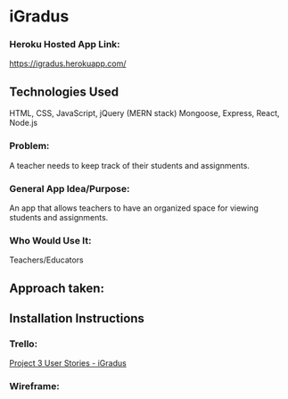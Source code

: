 # iGradus

### Heroku Hosted App Link:
https://igradus.herokuapp.com/

## Technologies Used
HTML, CSS, JavaScript, jQuery
(MERN stack) Mongoose, Express, React, Node.js

### Problem: 
A teacher needs to keep track of their students and assignments.

### General App Idea/Purpose: 
An app that allows teachers to have an organized space for viewing students and assignments.

### Who Would Use It: 
Teachers/Educators

## Approach taken:

## Installation Instructions


### Trello:

[Project 3 User Stories - iGradus](https://trello.com/invite/b/jUeguKvD/2993df73a0625fa0e0dd968af8e60a0a/igradus)

### Wireframe:

